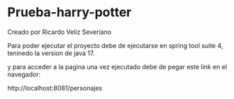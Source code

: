 # Prueba-harry-potter
Creado por Ricardo Veliz Severiano


Para poder ejecutar el proyecto debe de ejecutarse en spring tool suite 4, teninedo la version de java 17.

y para acceder a la pagina una vez ejecutado debe de pegar este link en el navegador:

http://localhost:8081/personajes

